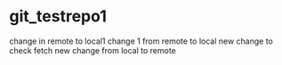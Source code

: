 # git_testrepo1
change in remote to local1
change 1 from remote to local
new change to check fetch
new change from local to remote